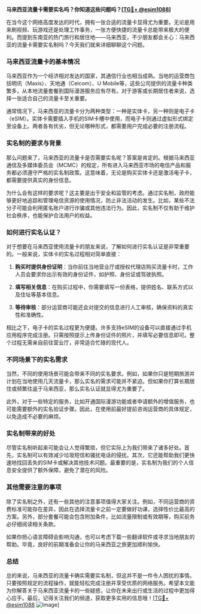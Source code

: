 **马来西亚流量卡需要实名吗？你知道这些问题吗？[[TG💪+ @esim1088](https://t.me/s/esim1088)]**

在当今这个网络高度发达的时代，拥有一张合适的流量卡显得尤为重要。无论是用来刷视频、玩游戏还是处理工作事务，一张方便快捷的流量卡总能带来极大的便利。而提到东南亚的热门旅行和居住地——马来西亚，不少朋友都会关心：马来西亚的流量卡需要实名制吗？今天我们就来详细聊聊这个问题。

### 马来西亚流量卡的基本情况

马来西亚作为一个经济相对发达的国家，其通信行业也相当成熟。当地的运营商包括明讯（Maxis）、天地通（Celcom）、U Mobile等，这些公司提供的流量卡种类繁多，从本地流量套餐到国际漫游服务应有尽有。对于游客或长期居住者来说，选择一张适合自己的流量卡至关重要。

通常情况下，马来西亚的流量卡分为两种类型：一种是实体卡，另一种则是电子卡（eSIM）。实体卡需要插入手机的SIM卡槽中使用，而电子卡则通过虚拟形式绑定至设备上。两者各有优劣，但无论哪种形式，都需要用户完成必要的注册流程。

### 实名制的要求与背景

那么问题来了，马来西亚的流量卡是否需要实名呢？答案是肯定的。根据马来西亚通信及多媒体委员会（MCMC）的规定，所有进入马来西亚市场的电信产品和服务都必须遵守严格的实名制政策。这意味着，无论是购买实体卡还是激活电子卡，都需要提供真实的身份信息。

为什么会有这样的要求呢？这主要是出于安全和监管的考虑。通过实名制，政府能够更好地追踪和管理电信资源的使用情况，防止非法活动的发生。比如，某些不法分子可能会利用匿名账户进行诈骗或其他违法行为。因此，实名制不仅有助于维护社会秩序，也能保护合法用户的权益。

### 如何进行实名认证？

对于想要在马来西亚使用流量卡的朋友来说，了解如何进行实名认证是非常重要的。一般来说，实体卡的实名过程相对简单直接：

1. **购买时提供身份证明**：当你前往当地营业厅或授权代理店购买流量卡时，工作人员会要求你出示有效的身份证件，如护照、身份证或驾驶执照。
   
2. **填写相关信息**：在购买过程中，你需要填写一份表格，提供姓名、联系方式以及住址等基本信息。

3. **等待审核**：部分运营商可能还会对提交的信息进行人工审核，确保资料的真实性和准确性。

相比之下，电子卡的实名过程更为便捷。许多支持eSIM的设备可以直接通过手机应用程序完成注册。只需按照提示上传身份证件的照片，并填写必要信息即可。整个过程无需亲自前往营业厅，非常适合忙碌的现代人。

### 不同场景下的实名需求

当然，不同的使用场景可能会带来不同的实名要求。例如，如果你只是短期旅游并计划在当地使用几天流量卡，那么实名的需求可能并不紧迫。但如果你打算长期居住或频繁往返于马来西亚，那么实名认证就显得尤为重要了。

此外，对于一些特定的服务，比如开通国际漫游功能或者申请额外的增值服务，也可能需要额外的实名验证步骤。因此，在使用前最好提前咨询运营商的具体规定，以免造成不必要的麻烦。

### 实名制带来的好处

尽管实名制听起来可能会让人觉得繁琐，但它实际上为我们带来了诸多好处。首先，实名制可以有效减少垃圾短信和骚扰电话的侵扰。其次，它还能帮助我们更快速地找回丢失的SIM卡或解决其他技术问题。最重要的是，实名制为我们的个人信息安全提供了额外保障，避免了潜在的风险。

### 其他需要注意的事项

除了实名制之外，还有一些其他的注意事项值得大家关注。例如，不同运营商的资费标准可能存在差异，因此在选择流量卡之前一定要做好功课，选择性价比最高的方案。另外，部分套餐可能会包含附加条件，比如流量限制或有效期等，购买前务必仔细阅读相关条款。

如果你担心语言障碍会影响沟通，也可以考虑下载一些翻译软件或寻求当地朋友的帮助。毕竟，良好的前期准备会让你的马来西亚之旅更加顺利愉快。

### 总结

总的来说，马来西亚的流量卡确实需要实名制，但这并不是一件令人困扰的事情。只要按照规定的流程操作，就能轻松完成注册并享受优质的网络服务。希望本文能为你解答关于马来西亚流量卡的一些疑惑，让你在未来出行或生活的过程中更加得心应手。最后，记得关注我们的频道，获取更多实用的信息哦！[[TG💪+ @esim1088](https://t.me/s/esim1088) ![Image](https://i.postimg.cc/4NQfJmqS/Snipaste-2025-05-13-00-14-12.png)]